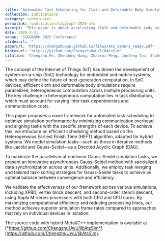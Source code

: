 ```yaml
---
title: "Automated Task Scheduling for Cloth and Deformable Body Simulations in Heterogeneous Computing Environments"
collection: publications
category: conferences
permalink: /publication/siggraph-2025-ats
excerpt: 'This paper is about accelrating cloth and deformable body using heteronegeous computing'
date: 2025-5-31
venue: 'SIGGRAPH 2025 Conference'
slidesurl: ''
paperurl: 'https://chengzhuuwu.github.io/files/ats_camera_ready.pdf'
bibtexurl: 'https://github.com/ChengzhuUwU/libAtsSim'
citation: 'Chengzhu He, Zhendong Wang, Zhaorui Meng, Junfeng Yao, Shihui Guo, Huamin Wang. (2025). <i>Preceding</i>.'
---
```


The concept of the Internet of Things (IoT) has driven the development of system-on-a-chip (SoC) technology for embedded and mobile systems, which may define the future of next-generation computation. In SoC devices, efficient cloth and deformable body simulations require parallelized, heterogeneous computation across multiple processing units. The key challenge in heterogeneous computation lies in task distribution, which must account for varying inter-task dependencies and communication costs. 

This paper proposes a novel framework for automated task scheduling to optimize simulation performance by minimizing communication overhead and aligning tasks with the specific strengths of each device. To achieve this, we introduce an efficient scheduling method based on the Heterogeneous Earliest Finish Time (HEFT) algorithm, adapted for hybrid systems. We model simulation tasks—such as those in iterative methods like Jacobi and Gauss-Seidel—as a Directed Acyclic Graph (DAG). 

To maximize the parallelism of nonlinear Gauss-Seidel simulation tasks, we present an innovative asynchronous Gauss-Seidel method with specialized data synchronization across units. Additionally, we employ task merging and tailored task-sorting strategies for Gauss-Seidel tasks to achieve an optimal balance between convergence and efficiency. 

We validate the effectiveness of our framework across various simulations, including XPBD, vertex block descent, and second-order stencil descent, using Apple M-series processors with both CPU and GPU cores. By maximizing computational efficiency and reducing processing times, our method achieves superior simulation frame rates compared to approaches that rely on individual devices in isolation. 

The source code with hybrid Metal/C++ implementation is available at [*https://github.com/ChengzhuUwU/libAtsSim*](https://github.com/ChengzhuUwU/libAtsSim).
